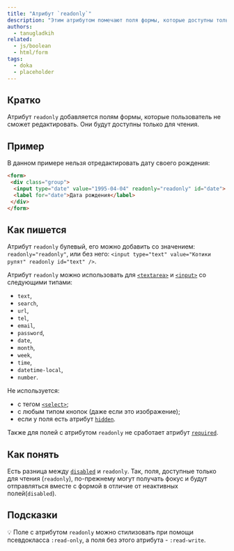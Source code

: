 ```yaml
---
title: "Атрибут `readonly`"
description: "Этим атрибутом помечают поля формы, которые доступны только для чтения."
authors:
  - tanugladkih
related:
  - js/boolean
  - html/form
tags:
  - doka
  - placeholder
---
```


## Кратко

Атрибут `readonly` добавляется полям формы, которые пользователь не сможет редактировать. Они будут доступны только для чтения.

## Пример

В данном примере нельзя отредактировать дату своего рождения:

```html
<form>
 <div class="group">
  <input type="date" value="1995-04-04" readonly="readonly" id="date">
  <label for="date">Дата рождения</label>
 </div>
</form>
```

## Как пишется

Атрибут `readonly` булевый, его можно добавить со значением: `readonly="readonly"`, или без него: 
`<input type="text" value="Котики рулят" readonly id="text" />`.

Атрибут `readonly` можно использовать для [`<textarea>`](/html/textarea/) и [`<input>`](/html/input/) со следующими типами:

- `text`,
- `search`,
- `url`,
- `tel`,
- `email`,
- `password`,
- `date`,
- `month`,
- `week`,
- `time`,
- `datetime-local`,
- `number`.

Не используется: 
- с тегом [`<select>`](/html/select/);
- c любым типом кнопок (даже если это изображение);
- если у поля есть атрибут [`hidden`](/html/hidden/).

Также для полей с атрибутом `readonly` не сработает атрибут [`required`](/html/required/).

## Как понять

Есть разница между [`disabled`](/html/disabled/) и `readonly`. Так, поля, доступные только для чтения (`readonly`), по-прежнему могут получать фокус и будут отправляться вместе с формой в отличие от неактивных полей(`disabled`).

## Подсказки

💡 Поле с атрибутом `readonly` можно стилизовать при помощи псевдокласса `:read-only`, а поля без этого атрибута - `:read-write`.
